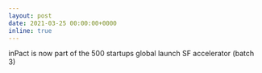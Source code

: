 ```yaml
---
layout: post
date: 2021-03-25 00:00:00+0000
inline: true
---
```


inPact is now part of the 500 startups global launch SF accelerator (batch 3)

